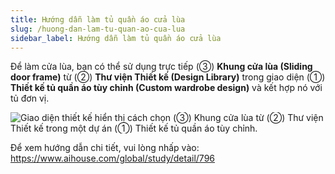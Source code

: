 ```yaml
---
title: Hướng dẫn làm tủ quần áo cửa lùa
slug: /huong-dan-lam-tu-quan-ao-cua-lua
sidebar_label: Hướng dẫn làm tủ quần áo cửa lùa
---
```


Để làm cửa lùa, bạn có thể sử dụng trực tiếp (③) **Khung cửa lùa (Sliding door frame)** từ (②) **Thư viện Thiết kế (Design Library)** trong giao diện (①) **Thiết kế tủ quần áo tùy chỉnh (Custom wardrobe design)** và kết hợp nó với tủ đơn vị.

![Giao diện thiết kế hiển thị cách chọn (③) Khung cửa lùa từ (②) Thư viện Thiết kế trong một dự án (①) Thiết kế tủ quần áo tùy chỉnh.](https://storage.googleapis.com/jegavn_kb/images/31f4e147-9419-4601-aed6-e7a93e0181ea.png)

Để xem hướng dẫn chi tiết, vui lòng nhấp vào: https://www.aihouse.com/global/study/detail/796
